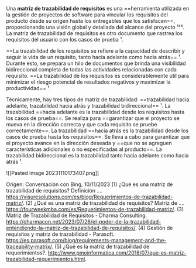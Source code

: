 Una **matriz de trazabilidad de requisitos** es una ==herramienta utilizada en la gestión de proyectos de software para vincular los requisitos del producto desde su origen hasta los entregables que los satisfacen==, proporcionando una visión global y detallada del alcance del proyecto ¹³⁴. La matriz de trazabilidad de requisitos es otro documento que rastrea los requisitos del usuario con los casos de prueba ¹. 

==La trazabilidad de los requisitos se refiere a la capacidad de describir y seguir la vida de un requisito, tanto hacia adelante como hacia atrás== ¹. Durante esto, se prepara un hilo de documentos que brinda una visibilidad bidireccional completa de todas las actividades relacionadas con cada requisito. ==La trazabilidad de los requisitos es considerablemente útil para minimizar el riesgo potencial de resultados negativos y maximizar la productividad== ¹.

Técnicamente, hay tres tipos de matriz de trazabilidad: ==trazabilidad hacia adelante, trazabilidad hacia atrás y trazabilidad bidireccional== ¹. La trazabilidad ==hacia adelante es la trazabilidad desde los requisitos hasta los casos de prueba==. Se realiza para ==garantizar que el proyecto se mueva en la dirección correcta y que cada requisito se pruebe correctamente==. La trazabilidad ==hacia atrás es la trazabilidad desde los casos de prueba hasta los requisitos==. Se lleva a cabo para garantizar que el proyecto avance en la dirección deseada y ==que no se agreguen características adicionales o no especificadas al producto==. La trazabilidad bidireccional es la trazabilidad tanto hacia adelante como hacia atrás ¹.

![[Pasted image 20231110173407.png]]

Origen: Conversación con Bing, 10/11/2023
(1) ¿Qué es una matriz de trazabilidad de requisitos? Definición .... https://visuresolutions.com/es/blog/Requerimientos-de-trazabilidad-matriz/.
(2) ¿Qué es una matriz de trazabilidad de requisitos? Matriz de .... https://fourweekmba.com/es/Requerimientos-de-trazabilidad-matriz/.
(3) Matriz de Trazabilidad de Requisitos - Dharma Consulting. https://dharmacon.net/2023/07/26/el-poder-de-la-trazabilidad-entendiendo-la-matriz-de-trazabilidad-de-requisitos/.
(4) Gestión de requisitos y matriz de trazabilidad - Parasoft. https://es.parasoft.com/blog/requirements-management-and-the-traceability-matrix/.
(5) ¿Qué es la matriz de trazabilidad de requerimientos?. http://www.pmoinformatica.com/2018/07/que-es-matriz-trazabilidad-requerimientos.html.